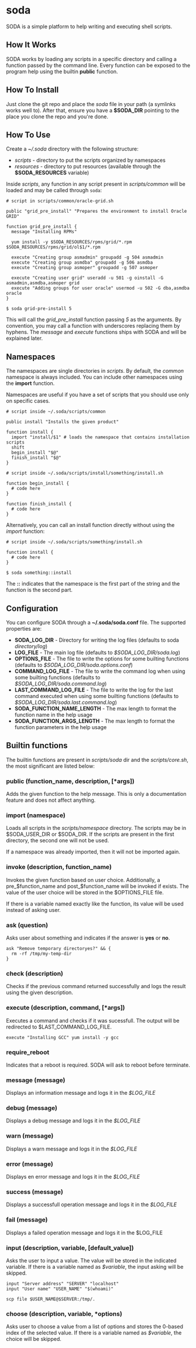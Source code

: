 # soda

SODA is a simple platform to help writing and executing shell scripts.

## How It Works

SODA works by loading any scripts in a specific directory and calling a
function passed by the command line. Every function can be exposed to
the program help using the builtin **public** function.

## How To Install

Just clone the git repo and place the *soda* file in your path (a symlinks works well to).
After that, ensure you have a **$SODA_DIR** pointing to the place you clone the repo and you're
done.

## How To Use

Create a *~/.soda* directory with the following structure:

* _scripts_ - directory to put the scripts organized by namespaces
* _resources_ - directory to put resources (available through the 
**$SODA_RESOURCES** variable)

Inside *scripts*, any function in any script present in *scripts/common* will be
loaded and may be called through `soda`:

    # script in scripts/common/oracle-grid.sh
    
    public "grid_pre_install" "Prepares the environment to install Oracle GRID"
    
    function grid_pre_install {
      message "Installing RPMs"

      yum install -y $SODA_RESOURCES/rpms/grid/*.rpm $SODA_RESOURCES/rpms/grid/ol$1/*.rpm

      execute "Creating group asmadmin" groupadd -g 504 asmadmin
      execute "Creating group asmdba" groupadd -g 506 asmdba
      execute "Creating group asmoper" groupadd -g 507 asmoper
      
      execute "Creating user grid" useradd -u 501 -g oinstall -G asmadmin,asmdba,asmoper grid
      execute "Adding groups for user oracle" usermod -u 502 -G dba,asmdba oracle
    }

    $ soda grid-pre-install 5

This will call the *grid_pre_install* function passing *5* as the arguments. By convention, you
may call a function with underscores replacing them by hyphens. The *message* and *execute* functions
ships with SODA and will be explained later.

## Namespaces

The namespaces are single directories in _scripts_. By default, the *common* namespace
is always included. You can include other namespaces using the **import** function.

Namespaces are useful if you have a set of scripts that you should use
only on specific cases.

    # script inside ~/.soda/scripts/common
    
    public install "Installs the given product"
    
    function install {
      import "install/$1" # loads the namespace that contains installation scripts
      shift
      begin_install "$@"
      finish_install "$@"
    }
    
    # script inside ~/.soda/scripts/install/something/install.sh
    
    function begin_install {
      # code here
    }
    
    function finish_install {
      # code here
    }

Alternatively, you can call an install function directly without using the *import* function:

    # script inside ~/.soda/scripts/something/install.sh
    
    function install {
      # code here
    }
    
    $ soda something::install
    
The **::** indicates that the namespace is the first part of the string and the function is the
second part.

## Configuration

You can configure SODA through a **~/.soda/soda.conf** file. The supported properties are:

* **SODA_LOG_DIR** - Directory for writing the log files (defaults to soda *directory/log*)
* **LOG_FILE** - The main log file  (defaults to *$SODA_LOG_DIR/soda.log*)
* **OPTIONS_FILE** - The file to write the options for some builting functions
(defaults to *$SODA_LOG_DIR/soda.options.conf*)
* **COMMAND_LOG_FILE** - The file to write the command log when using some builting functions
(defaults to *$SODA_LOG_DIR/soda.command.log*)
* **LAST_COMMAND_LOG_FILE** - The file to write the log for the last command executed when using
some builting functions (defaults to *$SODA_LOG_DIR/soda.last.command.log*)
* **SODA_FUNCTION_NAME_LENGTH** - The max length to format the function name in the help usage
* **SODA_FUNCTION_ARGS_LENGTH** - The max length to format the function parameters in the help usage

## Builtin functions

The builtin functions are present in *scripts/soda* dir and the *scripts/core.sh*, the
most significant are listed below:

### public (function_name, description, [*args])

Adds the given function to the help message. This is only a documentation feature and
does not affect anything.

### import (namespace)

Loads all scripts in the *scripts/namespace* directory. The scripts may be in
$SODA_USER_DIR or $SODA_DIR. If the scripts are present in the first directory,
the second one will not be used.

If a namespace was already imported, then it will not be imported again.

### invoke (description, function_name)

Invokes the given function based on user choice. Additionally, a pre_$function_name and
post_$function_name will be invoked if exists. The value of the user choice will be stored
in the $OPTIONS_FILE file.

If there is a variable named exactly like the function, its value will be used instead of
asking user.

### ask (question)

Asks user about something and indicates if the answer is **yes** or **no**.

    ask "Remove temporary directoryes?" && {
      rm -rf /tmp/my-temp-dir
    }
    
### check (description)

Checks if the previous command returned successfully and logs the result using the given
description.

### execute (description, command, [*args])

Executes a command and checks if it was sucessfull. The output will be redirected to
$LAST_COMMAND_LOG_FILE.

    execute "Installing GCC" yum install -y gcc

### require_reboot

Indicates that a reboot is required. SODA will ask to reboot before terminate.

### message (message)

Displays an information message and logs it in the *$LOG_FILE*

### debug (message)

Displays a debug message and logs it in the *$LOG_FILE*

### warn (message)

Displays a warn message and logs it in the *$LOG_FILE*

### error (message)

Displays en error message and logs it in the *$LOG_FILE*

### success (message)

Displays a successfull operation message and logs it in the *$LOG_FILE*

### fail (message)

Displays a failed operation message and logs it in the $LOG_FILE

### input (description, variable, [default_value])

Asks the user to input a value. The value will be stored in the indicated
variable. If there is a variable named as *$variable*, the input asking will
be skipped.

    input "Server address" "SERVER" "localhost"
    input "User name" "USER_NAME" "$(whoami)"
    
    scp file $USER_NAME@$SERVER:/tmp/.
    
### choose (description, variable, *options)
        
Asks user to choose a value from a list of options and stores the 0-based index
of the selected value. If there is a variable named as *$variable*, the choice will be skipped.
